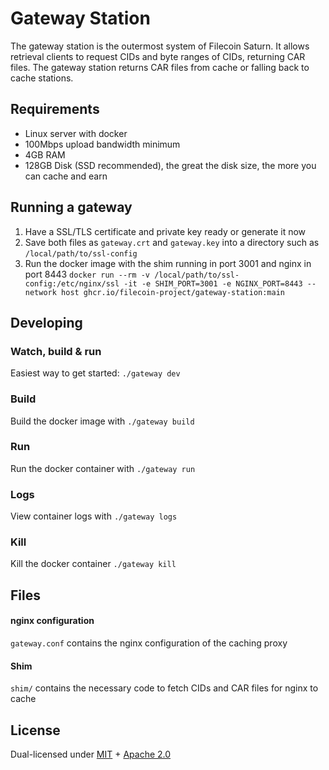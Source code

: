 # Gateway Station

The gateway station is the outermost system of Filecoin Saturn. It allows retrieval clients to request CIDs and byte
ranges of CIDs, returning CAR files. The gateway station returns CAR files from cache or falling back to cache stations.

## Requirements

- Linux server with docker
- 100Mbps upload bandwidth minimum
- 4GB RAM
- 128GB Disk (SSD recommended), the great the disk size, the more you can cache and earn

## Running a gateway

1. Have a SSL/TLS certificate and private key ready or generate it now
2. Save both files as `gateway.crt` and `gateway.key` into a directory such as `/local/path/to/ssl-config`
3. Run the docker image with the shim running in port 3001 and nginx in port 8443
  `docker run --rm -v /local/path/to/ssl-config:/etc/nginx/ssl -it -e SHIM_PORT=3001 -e NGINX_PORT=8443 --network host ghcr.io/filecoin-project/gateway-station:main`

## Developing

### Watch, build & run

Easiest way to get started: `./gateway dev`

### Build

Build the docker image with `./gateway build`

### Run

Run the docker container with `./gateway run`

### Logs

View container logs with `./gateway logs`

### Kill

Kill the docker container `./gateway kill`

## Files

#### nginx configuration

`gateway.conf` contains the nginx configuration of the caching proxy

#### Shim

`shim/` contains the necessary code to fetch CIDs and CAR files for nginx to cache 

## License

Dual-licensed under [MIT](https://github.com/filecoin-project/gateway-station/blob/master/LICENSE-MIT) + [Apache 2.0](https://github.com/filecoin-project/gateway-station/blob/master/LICENSE-APACHE)
